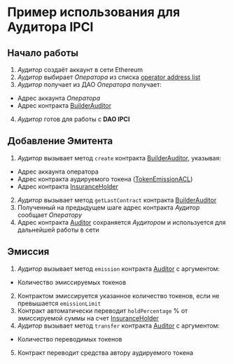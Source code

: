 # Пример использования для Аудитора IPCI

## Начало работы

1. *Аудитор* создаёт аккаунт в сети Ethereum
2. *Аудитор* выбирает *Оператора* из списка [operator address list][1] 
3. *Аудитор* получает из ДАО *Оператора* получает:
  - Адрес аккаунта *Оператора*
  - Адрес контракта [BuilderAuditor][2]
4. *Аудитор* готов для работы с **DAO IPCI**

[1]: https://github.com/airalab/DAO-IPCI/blob/master/OperatorList.md
[2]: https://github.com/airalab/DAO-IPCI/blob/master/contracts/builder/BuilderAuditor.sol

## Добавление Эмитента

1. *Аудитор* вызывает метод `create` контракта [BuilderAuditor][2], указывая:
  - Адрес аккаунта оператора
  - Адрес контракта аудируемого токена ([TokenEmissionACL][3])
  - Адрес контракта [InsuranceHolder][4]
2. *Аудитор* вызывает метод `getLastContract` контракта [BuilderAuditor][2]
3. Полученный на предыдущем шаге адрес контракта *Аудитор* сообщает *Оператору*
4. Адрес контракта [Auditor][5] сохраняется *Аудитором* и используется для дальнейшей работы в сети

[3]: https://github.com/airalab/core/blob/master/sol/token/TokenEmissionACL.sol
[4]: https://github.com/airalab/DAO-IPCI/blob/master/contracts/InsuranceHolder.sol
[5]: https://github.com/airalab/DAO-IPCI/blob/master/contracts/Auditor.sol

## Эмиссия

1. *Аудитор* вызывает метод `emission` контракта [Auditor][5] с аргументом:
  - Количество эмиссируемых токенов
2. Контрактом эмиссируется указанное количество токенов, если не превышается `emissionLimit`
3. Контракт автоматически переводит `holdPercentage` % от эмиссируемой суммы на счет [InsuranceHolder][4]
4. *Аудитор* вызывает метод `transfer` контракта [Auditor][5] с аргументом:
  - Количество переводимых токенов
5. Контракт переводит средства автору аудируемого токена
